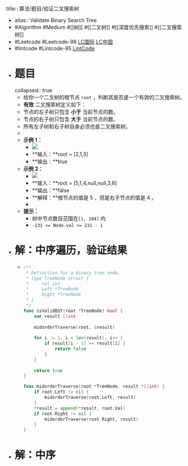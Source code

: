 title:: 算法/题目/验证二叉搜索树

- alias:: Validate Binary Search Tree
- #Algorithm #Medium #[[树]] #[[二叉树]] #[[深度优先搜索]] #[[二叉搜索树]]
- #Leetcode #Leetcode-98 [LC国际](https://leetcode.com/problems/validate-binary-search-tree/) [LC中国](https://leetcode-cn.com/problems/validate-binary-search-tree/)
- #lintcode #Lintcode-95 [LintCode](https://www.lintcode.com/problem/95/)
- # 题目
  collapsed:: true
	- 给你一个二叉树的根节点 `root` ，判断其是否是一个有效的二叉搜索树。
	- **有效** 二叉搜索树定义如下：
	- 节点的左子树只包含 **小于** 当前节点的数。
	- 节点的右子树只包含 **大于** 当前节点的数。
	- 所有左子树和右子树自身必须也是二叉搜索树。
	-
	- **示例 1：**
		- ![](https://assets.leetcode.com/uploads/2020/12/01/tree1.jpg)
		- **输入：**root = [2,1,3]
		- **输出：**true
	- **示例 2：**
		- ![](https://assets.leetcode.com/uploads/2020/12/01/tree2.jpg)
		- **输入：**root = [5,1,4,null,null,3,6]
		- **输出：**false
		- **解释：**根节点的值是 5 ，但是右子节点的值是 4 。
		-
	- **提示：**
		- 树中节点数目范围在`[1, 104]` 内
		- `-231 <= Node.val <= 231 - 1`
- # 解：中序遍历，验证结果
	- ```go
	  /**
	   * Definition for a binary tree node.
	   * type TreeNode struct {
	   *     Val int
	   *     Left *TreeNode
	   *     Right *TreeNode
	   * }
	   */
	  func isValidBST(root *TreeNode) bool {
	      var result []int
	      
	      midorderTraverse(root, &result)
	      
	      for i := 1; i < len(result); i++ {
	          if result[i - 1] >= result[i] {
	              return false
	          }
	      }
	      
	      return true
	  }
	  
	  func midorderTraverse(root *TreeNode, result *[]int) {
	      if root.Left != nil {
	          midorderTraverse(root.Left, result)
	      }
	      *result = append(*result, root.Val)
	      if root.Right != nil {
	          midorderTraverse(root.Right, result)
	      }
	  }
	  ```
- # 解：中序
